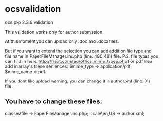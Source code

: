 # ocsvalidation
ocs pkp 2.3.6 validation

This validation works only for author submission.

At this moment you can upload only .doc and .docx files.

But if you want to extend the selection you can add addition file type and file name in PaperFileManager.inc.php (line: 480;481) file.
P.S. file types you can find in here: http://filext.com/faq/office_mime_types.php For pdf files add in array's these sentences: $mime_type => application/pdf; $mime_name => pdf.

If you dont like upload warning, you can change it in author.xml (line: 91) file.


You have to change these files:
-
classes\file -> PaperFileManager.inc.php;
locale\en_US -> author.xml;

